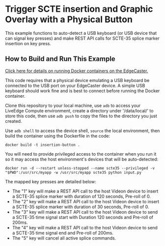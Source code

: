 # Trigger SCTE insertion and Graphic Overlay with a Physical Button

This example functions to auto-detect a USB keyboard (or USB device that can signal key presses) and make REST API calls for SCTE-35 splice marker insertion on key press.

## How to Build and Run This Example

[Click here for details on running Docker containers on the EdgeCaster.](https://support.videonlabs.com/hc/en-us/articles/4408583092115-Using-Docker-with-LiveEdge-Compute)

This code requires that a physical device emulating a USB keyboard be connected to the USB port on your EdgeCaster device. A simple USB keyboard should work fine and is best to connect before running the Docker container.

Clone this repository to your local machine, use `adb` to access your LiveEdge Compute environment, create a directory under '/data/local/' to store this code, then use `adb push` to copy the files to the directory you just created.

Use `adb shell` to access the device shell, `source` the local environment, then build the container using the Dockerfile in the code:

```
docker build -t insertion-button .
```

You will need to provide privileged access to the container when you run it so it may access the host environment's devices that will be auto-detected:

```
docker run -d --restart unless-stopped --name scte35 --privileged -v "$PWD":/usr/src/myapp -w /usr/src/myapp scte35 python input.py
```
The mapped key presses are detailed below:
* The "1" key will make a REST API call to the host Videon device to insert a SCTE-35 splice marker with duration of 120 seconds, Pre-roll of 0.
* The "2" key will make a REST API call to the host Videon device to insert a SCTE-35 splice marker with duration of 30 seconds, Pre-roll of 0.
* The "3" key will make a REST API call to the host Videon device to send a SCTE-35 time signal start with Duration 120 seconds and Pre-roll of 200ms.
* The "4" key will make a REST API call to the host Videon device to send a SCTE-35 time signal end and Pre-roll of 200ms.
* The "5" key will cancel all active splice commands.